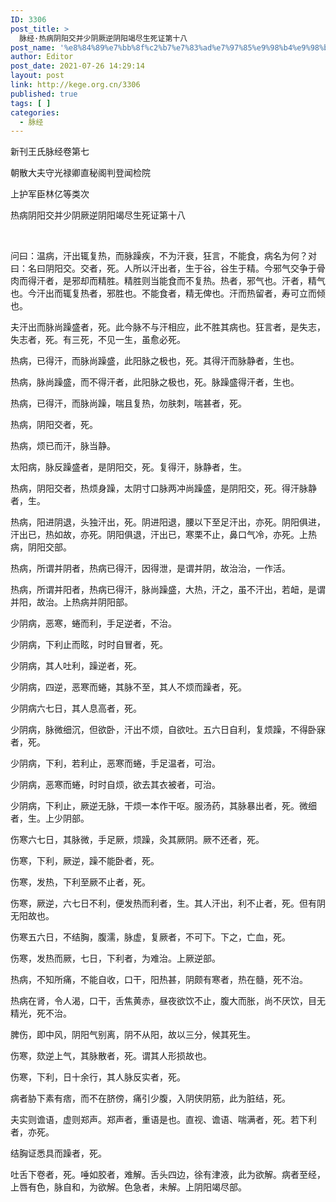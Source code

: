 ```yaml
---
ID: 3306
post_title: >
  脉经·热病阴阳交并少阴厥逆阴阳竭尽生死证第十八
post_name: '%e8%84%89%e7%bb%8f%c2%b7%e7%83%ad%e7%97%85%e9%98%b4%e9%98%b3%e4%ba%a4%e5%b9%b6%e5%b0%91%e9%98%b4%e5%8e%a5%e9%80%86%e9%98%b4%e9%98%b3%e7%ab%ad%e5%b0%bd%e7%94%9f%e6%ad%bb%e8%af%81%e7%ac%ac%e5%8d%81'
author: Editor
post_date: 2021-07-26 14:29:14
layout: post
link: http://kege.org.cn/3306
published: true
tags: [ ]
categories:
  - 脉经
---
```

新刊王氏脉经卷第七

朝散大夫守光禄卿直秘阁判登闻检院

上护军臣林亿等类次

热病阴阳交并少阴厥逆阴阳竭尽生死证第十八

&nbsp;
<p class="content">问曰：温病，汗出辄复热，而脉躁疾，不为汗衰，狂言，不能食，病名为何？对曰：名曰阴阳交。交者，死。人所以汗出者，生于谷，谷生于精。今邪气交争于骨肉而得汗者，是邪却而精胜。精胜则当能食而不复热。热者，邪气也。汗者，精气也。今汗出而辄复热者，邪胜也。不能食者，精无俾也。汗而热留者，寿可立而倾也。</p>
<p class="content">夫汗出而脉尚躁盛者，死。此今脉不与汗相应，此不胜其病也。狂言者，是失志，失志者，死。有三死，不见一生，虽愈必死。</p>
<p class="content">热病，已得汗，而脉尚躁盛，此阳脉之极也，死。其得汗而脉静者，生也。</p>
<p class="content">热病，脉尚躁盛，而不得汗者，此阳脉之极也，死。脉躁盛得汗者，生也。</p>
<p class="content">热病，已得汗，而脉尚躁，喘且复热，勿肤刺，喘甚者，死。</p>
<p class="content">热病，阴阳交者，死。</p>
<p class="content">热病，烦已而汗，脉当静。</p>
<p class="content">太阳病，脉反躁盛者，是阴阳交，死。复得汗，脉静者，生。</p>
<p class="content">热病，阴阳交者，热烦身躁，太阴寸口脉两冲尚躁盛，是阴阳交，死。得汗脉静者，生。</p>
<p class="content">热病，阳进阴退，头独汗出，死。阴进阳退，腰以下至足汗出，亦死。阴阳俱进，汗出已，热如故，亦死。阴阳俱退，汗出已，寒栗不止，鼻口气冷，亦死。<span class="emphasis_small">上热病，阴阳交部。</span></p>
<p class="content">热病，所谓并阴者，热病已得汗，因得泄，是谓并阴，故治<span class="emphasis_small">治，一作活。</span></p>
<p class="content">热病，所谓并阳者，热病已得汗，脉尚躁盛，大热，汗之，虽不汗出，若衄，是谓并阳，故治。<span class="emphasis_small">上热病并阴阳部。</span></p>
<p class="content">少阴病，恶寒，蜷而利，手足逆者，不治。</p>
<p class="content">少阴病，下利止而眩，时时自冒者，死。</p>
<p class="content">少阴病，其人吐利，躁逆者，死。</p>
<p class="content">少阴病，四逆，恶寒而蜷，其脉不至，其人不烦而躁者，死。</p>
<p class="content">少阴病六七日，其人息高者，死。</p>
<p class="content">少阴病，脉微细沉，但欲卧，汗出不烦，自欲吐。五六日自利，复烦躁，不得卧寐者，死。</p>
<p class="content">少阴病，下利，若利止，恶寒而蜷，手足温者，可治。</p>
<p class="content">少阴病，恶寒而蜷，时时自烦，欲去其衣被者，可治。</p>
<p class="content">少阴病，下利止，厥逆无脉，干烦<span class="emphasis_small">一本作干呕。</span>服汤药，其脉暴出者，死。微细者，生。<span class="emphasis_small">上少阴部。</span></p>
<p class="content">伤寒六七日，其脉微，手足厥，烦躁，灸其厥阴。厥不还者，死。</p>
<p class="content">伤寒，下利，厥逆，躁不能卧者，死。</p>
<p class="content">伤寒，发热，下利至厥不止者，死。</p>
<p class="content">伤寒，厥逆，六七日不利，便发热而利者，生。其人汗出，利不止者，死。但有阴无阳故也。</p>
<p class="content">伤寒五六日，不结胸，腹濡，脉虚，复厥者，不可下。下之，亡血，死。</p>
<p class="content">伤寒，发热而厥，七日，下利者，为难治。<span class="emphasis_small">上厥逆部。</span></p>
<p class="content">热病，不知所痛，不能自收，口干，阳热甚，阴颇有寒者，热在髓，死不治。</p>
<p class="content">热病在肾，令人渴，口干，舌焦黄赤，昼夜欲饮不止，腹大而胀，尚不厌饮，目无精光，死不治。</p>
<p class="content">脾伤，即中风，阴阳气别离，阴不从阳，故以三分，候其死生。</p>
<p class="content">伤寒，欬逆上气，其脉散者，死。谓其人形损故也。</p>
<p class="content">伤寒，下利，日十余行，其人脉反实者，死。</p>
<p class="content">病者胁下素有痞，而不在脐傍，痛引少腹，入阴侠阴筋，此为脏结，死。</p>
<p class="content">夫实则谵语，虚则郑声。郑声者，重语是也。直视、谵语、喘满者，死。若下利者，亦死。</p>
<p class="content">结胸证悉具而躁者，死。</p>
<p class="content">吐舌下卷者，死。唾如胶者，难解。舌头四边，徐有津液，此为欲解。病者至经，上唇有色，脉自和，为欲解。色急者，未解。<span class="emphasis_small">上阴阳竭尽部。</span></p>